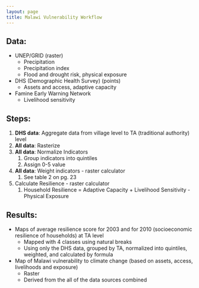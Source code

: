 ```yaml
---
layout: page
title: Malawi Vulnerability Workflow
---
```


## Data:

- UNEP/GRID (raster)
  - Precipitation
  - Precipitation index
  - Flood and drought risk, physical exposure
- DHS (Demographic Health Survey) (points)
  - Assets and access, adaptive capacity
- Famine Early Warning Network
  - Livelihood sensitivity

## Steps:

1. **DHS data**: Aggregate data from village level to TA (traditional authority) level
2. **All data**: Rasterize
3. **All data**: Normalize Indicators 
   1. Group indicators into quintiles
   2. Assign 0-5 value
4. **All data**: Weight indicators - raster calculator
   1. See table 2 on pg. 23
5. Calculate Resilience - raster calculator 
   1. Household Resilience = Adaptive Capacity + Livelihood Sensitivity - Physical Exposure

## Results:

- Maps of average resilience score for 2003 and for 2010 (socioeconomic resilience of households) at TA level 
  - Mapped with 4 classes using natural breaks
  - Using only the DHS data, grouped by TA, normalized into quintiles, weighted, and calculated by formula
- Map of Malawi vulnerability to climate change (based on assets, access, livelihoods and exposure) 
  - Raster
  - Derived from the all of the data sources combined

